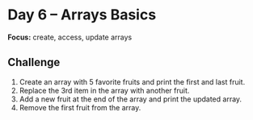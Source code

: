 # Day 6 – Arrays Basics

**Focus:** create, access, update arrays

## Challenge

1. Create an array with 5 favorite fruits and print the first and last fruit.
2. Replace the 3rd item in the array with another fruit.
3. Add a new fruit at the end of the array and print the updated array.
4. Remove the first fruit from the array.
